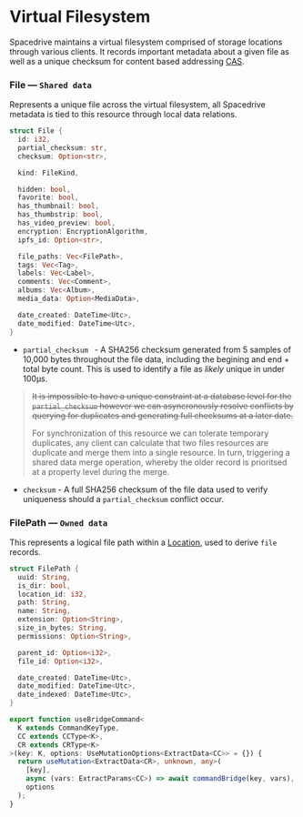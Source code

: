 # Virtual Filesystem

Spacedrive maintains a virtual filesystem comprised of storage locations through various clients. It records important metadata about a given file as well as a unique checksum for content based addressing [CAS]().

### File — `Shared data`

Represents a unique file across the virtual filesystem, all Spacedrive metadata is tied to this resource through local data relations.

```rust
struct File {
  id: i32,
  partial_checksum: str,
  checksum: Option<str>,

  kind: FileKind,

  hidden: bool,
  favorite: bool,
  has_thumbnail: bool,
  has_thumbstrip: bool,
  has_video_preview: bool,
  encryption: EncryptionAlgorithm,
  ipfs_id: Option<str>,

  file_paths: Vec<FilePath>,
  tags: Vec<Tag>,
  labels: Vec<Label>,
  comments: Vec<Comment>,
  albums: Vec<Album>,
  media_data: Option<MediaData>,

  date_created: DateTime<Utc>,
  date_modified: DateTime<Utc>,
}
```

- `partial_checksum ` - A SHA256 checksum generated from 5 samples of 10,000 bytes throughout the file data, including the begining and end + total byte count. This is used to identify a file as _likely_ unique in under 100µs.

> ~~It is impossible to have a unique constraint at a database level for the `partial_checksum` however we can asyncronously resolve conflicts by querying for duplicates and generating full checksums at a later date.~~
>
> For synchronization of this resource we can tolerate temporary duplicates, any client can calculate that two files resources are duplicate and merge them into a single resource. In turn, triggering a shared data merge operation, whereby the older record is prioritsed at a property level during the merge.

- `checksum` - A full SHA256 checksum of the file data used to verify uniqueness should a `partial_checksum` conflict occur.

### FilePath — `Owned data`

This represents a logical file path within a [Location](), used to derive `file` records.

```rust
struct FilePath {
  uuid: String,
  is_dir: bool,
  location_id: i32,
  path: String,
  name: String,
  extension: Option<String>,
  size_in_bytes: String,
  permissions: Option<String>,

  parent_id: Option<i32>,
  file_id: Option<i32>,

  date_created: DateTime<Utc>,
  date_modified: DateTime<Utc>,
  date_indexed: DateTime<Utc>,
}
```

```typescript
export function useBridgeCommand<
  K extends CommandKeyType,
  CC extends CCType<K>,
  CR extends CRType<K>
>(key: K, options: UseMutationOptions<ExtractData<CC>> = {}) {
  return useMutation<ExtractData<CR>, unknown, any>(
    [key],
    async (vars: ExtractParams<CC>) => await commandBridge(key, vars),
    options
  );
}
```
